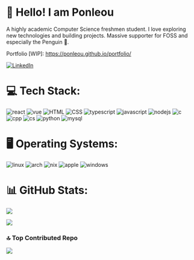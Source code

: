 # 👋 Hello! I am Ponleou

A highly academic Computer Science freshmen student. I love exploring new technologies and building projects. Massive supporter for FOSS and especially the Penguin 🐧.

Portfolio [WIP]: https://ponleou.github.io/portfolio/

[![LinkedIn](https://img.shields.io/badge/LinkedIn-%230077B5.svg?logo=linkedin&logoColor=white)](https://linkedin.com/in/ponleou) 

# 💻 Tech Stack:

<!--
https://github.com/tandpfun/skill-icons
-->

![react](https://skillicons.dev/icons?i=react) ![vue](https://skillicons.dev/icons?i=vue) ![HTML](https://skillicons.dev/icons?i=html) ![CSS](https://skillicons.dev/icons?i=css) ![typescript](https://skillicons.dev/icons?i=ts) ![javascript](https://skillicons.dev/icons?i=js) ![nodejs](https://skillicons.dev/icons?i=nodejs) ![c](https://skillicons.dev/icons?i=c) ![cpp](https://skillicons.dev/icons?i=cpp) ![cs](https://skillicons.dev/icons?i=cs) ![python](https://skillicons.dev/icons?i=py) ![mysql](https://skillicons.dev/icons?i=mysql)

# 🖥️ Operating Systems:
![linux](https://skillicons.dev/icons?i=linux) ![arch](https://skillicons.dev/icons?i=arch) ![nix](https://skillicons.dev/icons?i=nix) ![apple](https://skillicons.dev/icons?i=apple) ![windows](https://skillicons.dev/icons?i=windows)

# 📊 GitHub Stats:
![](https://github-readme-stats.vercel.app/api?username=ponleou&theme=dark&hide_border=false&include_all_commits=true&count_private=true)<br/>
<!--
![](https://github-readme-streak-stats.herokuapp.com/?user=ponleou&theme=dark&hide_border=false)<br/>
-->
![](https://github-readme-stats.vercel.app/api/top-langs/?username=ponleou&theme=dark&hide_border=false&include_all_commits=true&count_private=true&layout=compact)

### 🔝 Top Contributed Repo
![](https://github-contributor-stats.vercel.app/api?username=ponleou&limit=5&theme=dark&combine_all_yearly_contributions=true)

<!--
# 📝 LeetCode Stats:
![LeetCode Stats](https://leetcard.jacoblin.cool/ponleou?theme=dark&font=Roboto&ext=activity)
-->
<!-- Proudly created with GPRM ( https://gprm.itsvg.in ) -->
